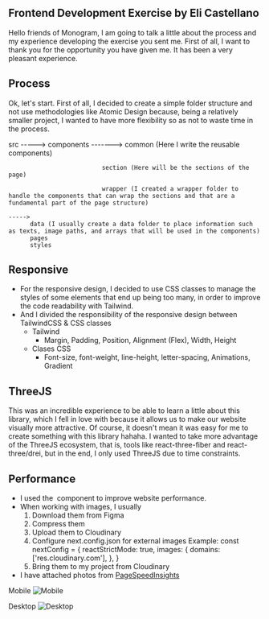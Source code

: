 ## Frontend Development Exercise by Eli Castellano

Hello friends of Monogram, I am going to talk a little about the process and my experience developing the exercise you sent me. First of all, I want to thank you for the opportunity you have given me. It has been a very pleasant experience.

## Process
Ok, let's start. First of all, I decided to create a simple folder structure and not use methodologies like Atomic Design because, being a relatively smaller project, I wanted to have more flexibility so as not to waste time in the process.

src ----->
          components -------> 
                              common (Here I write the reusable components)
                              
                              section (Here will be the sections of the page)
                              
                              wrapper (I created a wrapper folder to handle the components that can wrap the sections and that are a fundamental part of the page structure)
                              
    ----->
          data (I usually create a data folder to place information such as texts, image paths, and arrays that will be used in the components)
          pages
          styles

## Responsive

* For the responsive design, I decided to use CSS classes to manage the styles of some elements that end up being too many, in order to improve the code readability with Tailwind.
* And I divided the responsibility of the responsive design between TailwindCSS & CSS classes
  * Tailwind
    - Margin, Padding, Position, Alignment (Flex), Width, Height
  * Clases CSS
    - Font-size, font-weight, line-height, letter-spacing, Animations, Gradient

## ThreeJS

This was an incredible experience to be able to learn a little about this library, which I fell in love with because it allows us to make our website visually more attractive. Of course, it doesn't mean it was easy for me to create something with this library hahaha.
I wanted to take more advantage of the ThreeJS ecosystem, that is, tools like react-three-fiber and react-three/drei, but in the end, I only used ThreeJS due to time constraints.

## Performance

* I used the <Image /> component to improve website performance.
* When working with images, I usually
  1. Download them from Figma
  2. Compress them
  3. Upload them to Cloudinary
  4. Configure next.config.json for external images
     Example:
        const nextConfig = {
            reactStrictMode: true, 
            images: {
            domains: ['res.cloudinary.com'],
          },
        }
  5. Bring them to my project from Cloudinary
* I have attached photos from [PageSpeedInsights](https://pagespeed.web.dev/)

Mobile
![Mobile](https://res.cloudinary.com/datsipxkz/image/upload/v1680462748/monogram-exercise/tu6j4eeyydt5os71oryc.png)

Desktop
![Desktop](https://res.cloudinary.com/datsipxkz/image/upload/v1680462748/monogram-exercise/nnv1v6q0ubml24arpkyg.png)